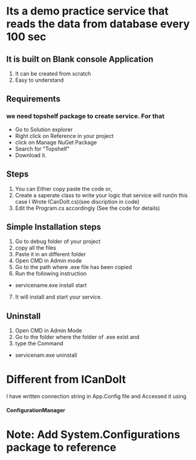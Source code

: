 # Its a demo practice service that reads the data from database every 100 sec

## It is built on Blank console Application

1. It can be created from scratch
2. Easy to understand


## Requirements 
### we need topshelf package to create service. For that 
* Go to Solution explorer
* Right click on Reference in your project
* click on Manage NuGet Package
* Search for "Topshelf" 
* Download it.

## Steps 
1. You can Either copy paste the code or,
2. Create a saperate class to write your logic that service will run(in this case I Wrote ICanDoIt.cs)(see discription in code)
3. Edit the Program.cs accordingly (See the code for details)

## Simple Installation steps 
1. Go to debug folder of your project 
2. copy all the files 
3. Paste it in an different folder
4. Open CMD in Admin mode 
5. Go to the path where .exe file has been copied
6. Run the following instruction 
* servicename.exe install start
7. It will install and start your service.

## Uninstall
1. Open CMD in Admin Mode
2. Go to the folder where the folder of .exe exist and 
3. type the Command
* servicenam.exe uninstall

# Different from ICanDoIt
I have written connection string in App.Config file and 
Accessed it using
#### ConfigurationManager
# Note: Add System.Configurations package to reference
